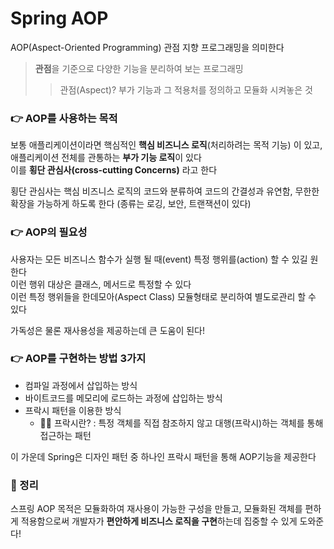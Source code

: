 # Spring AOP
AOP(Aspect-Oriented Programming) 관점 지향 프로그래밍을 의미한다
> **관점**을 기준으로 다양한 기능을 분리하여 보는 프로그래밍
> > 관점(Aspect)? 부가 기능과 그 적용처를 정의하고 모듈화 시켜놓은 것

### 👉 AOP를 사용하는 목적  
보통 애플리케이션이라면 핵심적인 **핵심 비즈니스 로직**(처리하려는 목적 기능) 이 있고, 애플리케이션 전체를 관통하는 **부가 기능 로직**이 있다    
이를 **횡단 관심사(cross-cutting Concerns)** 라고 한다  

횡단 관심사는 핵심 비즈니스 로직의 코드와 분류하여 코드의 간결성과 유연함, 무한한 확장을 가능하게 하도록 한다 (종류는 로깅, 보안, 트랜잭션이 있다)

### 👉 AOP의 필요성
사용자는 모든 비즈니스 함수가 실행 될 때(event) 특정 행위를(action) 할 수 있길 원한다  
이런 행위 대상은 클래스, 메서드로 특정할 수 있다  
이런 특정 행위들을 한데모아(Aspect Class) 모듈형태로 분리하여 별도로관리 할 수 있다 

가독성은 물론 재사용성을 제공하는데 큰 도움이 된다!

### 👉 AOP를 구현하는 방법 3가지
* 컴파일 과정에서 삽입하는 방식
* 바이트코드를 메모리에 로드하는 과정에 삽입하는 방식
* 프락시 패턴을 이용한 방식
  * 🙋‍♀️ 프락시란? : 특정 객체를 직접 참조하지 않고 대행(프락시)하는 객체를 통해 접근하는 패턴

이 가운데 Spring은 디자인 패턴 중 하나인 프락시 패턴을 통해 AOP기능을 제공한다  

### 🙌 정리
스프링 AOP 목적은 모듈화하여 재사용이 가능한 구성을 만들고, 모듈화된 객체를 편하게 적용함으로써 개발자가 **편안하게 비즈니스 로직을 구현**하는데 집중할 수 있게 도와준다!